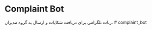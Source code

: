 # Complaint Bot
ربات تلگرامی برای دریافت شکایات و ارسال به گروه مدیران.
#   c o m p l a i n t _ b o t  
 